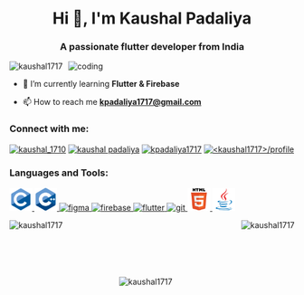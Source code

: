 <h1 align="center">Hi 👋, I'm Kaushal Padaliya</h1>
<h3 align="center">A passionate flutter developer from India</h3>

<img align = "right" alt = "coding" width = 400 src = "https://user-images.githubusercontent.com/55389276/140866485-8fb1c876-9a8f-4d6a-98dc-08c4981eaf70.gif">

<p align="left"> <img src="https://komarev.com/ghpvc/?username=kaushal1717&label=Profile%20views&color=0e75b6&style=flat" alt="kaushal1717" /> </p>

- 🌱 I’m currently learning **Flutter & Firebase**

- 📫 How to reach me **kpadaliya1717@gmail.com**

<h3 align="left">Connect with me:</h3>
<p align="left">
<a href="https://twitter.com/kaushal_1710" target="blank"><img align="center" src="https://raw.githubusercontent.com/rahuldkjain/github-profile-readme-generator/master/src/images/icons/Social/twitter.svg" alt="kaushal_1710" height="30" width="40" /></a>
<a href="https://linkedin.com/in/kaushal padaliya" target="blank"><img align="center" src="https://raw.githubusercontent.com/rahuldkjain/github-profile-readme-generator/master/src/images/icons/Social/linked-in-alt.svg" alt="kaushal padaliya" height="30" width="40" /></a>
<a href="https://www.leetcode.com/kpadaliya1717" target="blank"><img align="center" src="https://raw.githubusercontent.com/rahuldkjain/github-profile-readme-generator/master/src/images/icons/Social/leet-code.svg" alt="kpadaliya1717" height="30" width="40" /></a>
<a href="https://auth.geeksforgeeks.org/user/<kaushal1717>/profile" target="blank"><img align="center" src="https://raw.githubusercontent.com/rahuldkjain/github-profile-readme-generator/master/src/images/icons/Social/geeks-for-geeks.svg" alt="<kaushal1717>/profile" height="30" width="40" /></a>
</p>

<h3 align="left">Languages and Tools:</h3>
<p align="left"> <a href="https://www.cprogramming.com/" target="_blank" rel="noreferrer"> <img src="https://raw.githubusercontent.com/devicons/devicon/master/icons/c/c-original.svg" alt="c" width="40" height="40"/> </a> <a href="https://www.w3schools.com/cpp/" target="_blank" rel="noreferrer"> <img src="https://raw.githubusercontent.com/devicons/devicon/master/icons/cplusplus/cplusplus-original.svg" alt="cplusplus" width="40" height="40"/> </a> <a href="https://www.figma.com/" target="_blank" rel="noreferrer"> <img src="https://www.vectorlogo.zone/logos/figma/figma-icon.svg" alt="figma" width="40" height="40"/> </a> <a href="https://firebase.google.com/" target="_blank" rel="noreferrer"> <img src="https://www.vectorlogo.zone/logos/firebase/firebase-icon.svg" alt="firebase" width="40" height="40"/> </a> <a href="https://flutter.dev" target="_blank" rel="noreferrer"> <img src="https://www.vectorlogo.zone/logos/flutterio/flutterio-icon.svg" alt="flutter" width="40" height="40"/> </a> <a href="https://git-scm.com/" target="_blank" rel="noreferrer"> <img src="https://www.vectorlogo.zone/logos/git-scm/git-scm-icon.svg" alt="git" width="40" height="40"/> </a> <a href="https://www.w3.org/html/" target="_blank" rel="noreferrer"> <img src="https://raw.githubusercontent.com/devicons/devicon/master/icons/html5/html5-original-wordmark.svg" alt="html5" width="40" height="40"/> </a> <a href="https://www.java.com" target="_blank" rel="noreferrer"> <img src="https://raw.githubusercontent.com/devicons/devicon/master/icons/java/java-original.svg" alt="java" width="40" height="40"/> </a> </p>

<p><img align="left" src="https://github-readme-stats.vercel.app/api?username=kaushal1717&show_icons=true&locale=en" alt="kaushal1717" /></p>

<p><img align="right" src="https://github-readme-streak-stats.herokuapp.com/?user=kaushal1717&" alt="kaushal1717"/></p>

<p><img align="center" src="https://github-readme-stats.vercel.app/api/top-langs?username=kaushal1717&show_icons=true&locale=en&layout=compact" alt="kaushal1717" style= "padding:100px"/></p>

